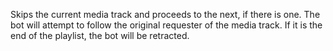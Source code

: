 Skips the current media track and proceeds to the next, if there is one. The bot will attempt to follow the original requester of the media track. If it is the end of the playlist, the bot will be retracted.